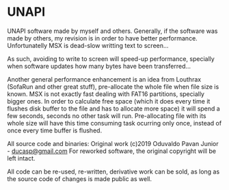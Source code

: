 # UNAPI
UNAPI software made by myself and others.
Generally, if the software was made by others, my revision is in order to have
better performance. Unfortunatelly MSX is dead-slow writting text to screen...

As such, avoiding to write to screen will speed-up performance, specially when
software updates how many bytes have been transferred...

Another general performance enhancement is an idea from Louthrax (SofaRun and
other great stuff), pre-allocate the whole file when file size is known. MSX is
not exactly fast dealing with FAT16 partitions, specially bigger ones. In order
to calculate free space (which it does every time it flushes disk buffer to the
file and has to allocate more space) it will spend a few seconds, seconds no 
other task will run. Pre-allocating file with its whole size will have this time
consuming task ocurring only once, instead of once every time buffer is flushed.

All source code and binaries: 
Original work (c)2019 Oduvaldo Pavan Junior - ducasp@gmail.com
For reworked software, the original copyright will be left intact.

All code can be re-used, re-written, derivative work can be sold, as long as the source code of changes is made public as well.
